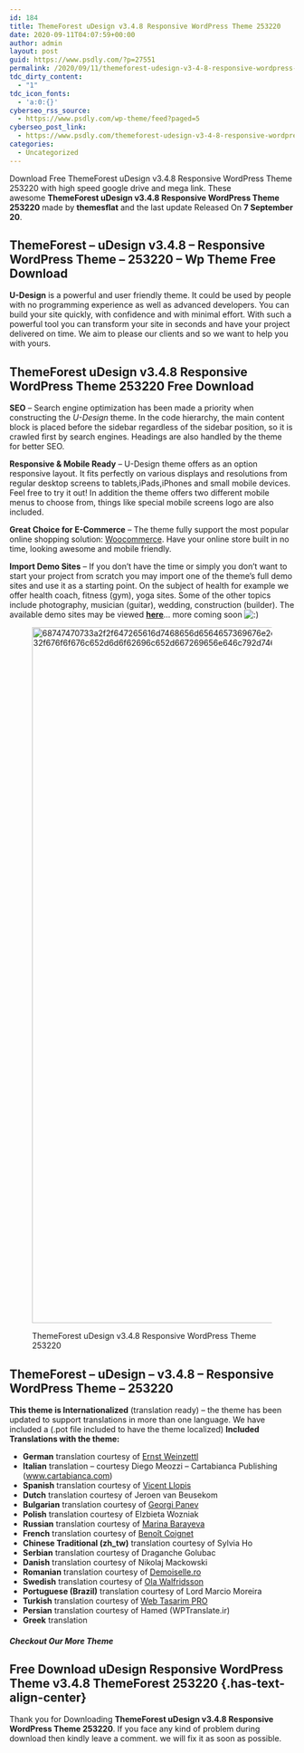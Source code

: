 ```yaml
---
id: 184
title: ThemeForest uDesign v3.4.8 Responsive WordPress Theme 253220
date: 2020-09-11T04:07:59+00:00
author: admin
layout: post
guid: https://www.psdly.com/?p=27551
permalink: /2020/09/11/themeforest-udesign-v3-4-8-responsive-wordpress-theme-253220/
tdc_dirty_content:
  - "1"
tdc_icon_fonts:
  - 'a:0:{}'
cyberseo_rss_source:
  - https://www.psdly.com/wp-theme/feed?paged=5
cyberseo_post_link:
  - https://www.psdly.com/themeforest-udesign-v3-4-8-responsive-wordpress-theme-253220
categories:
  - Uncategorized
---
```

Download Free ThemeForest uDesign v3.4.8 Responsive WordPress Theme 253220 with high speed google drive and mega link. These awesome&nbsp;**ThemeForest uDesign v3.4.8 Responsive WordPress Theme 253220**&nbsp;made by&nbsp;**themesflat**&nbsp;and the last update Released On&nbsp;**7 September 20**.

## **ThemeForest – uDesign v3.4.8 – Responsive WordPress Theme – 253220 – Wp Theme Free Download**

**U-Design**&nbsp;is a powerful and user friendly theme. It could be used by people with no programming experience as well as advanced developers. You can build your site quickly, with confidence and with minimal effort. With such a powerful tool you can transform your site in seconds and have your project delivered on time. We aim to please our clients and so we want to help you with yours.

## **ThemeForest uDesign v3.4.8 Responsive WordPress Theme 253220 Free Download**

**SEO**&nbsp;– Search engine optimization has been made a priority when constructing the&nbsp;_U-Design_&nbsp;theme. In the code hierarchy, the main content block is placed before the sidebar regardless of the sidebar position, so it is crawled first by search engines. Headings are also handled by the theme for better SEO.

**Responsive & Mobile Ready**&nbsp;– U-Design theme offers as an option responsive layout. It fits perfectly on various displays and resolutions from regular desktop screens to tablets,iPads,iPhones and small mobile devices. Feel free to try it out! In addition the theme offers two different mobile menus to choose from, things like special mobile screens logo are also included.

**Great Choice for E-Commerce**&nbsp;– The theme fully support the most popular online shopping solution:&nbsp;<a href="https://en-ca.wordpress.org/plugins/woocommerce/" rel="nofollow noopener noreferrer" target="_blank">Woocommerce</a>. Have your online store built in no time, looking awesome and mobile friendly.

**Import Demo Sites**&nbsp;– If you don’t have the time or simply you don’t want to start your project from scratch you may import one of the theme’s full demo sites and use it as a starting point. On the subject of health for example we offer health coach, fitness (gym), yoga sites. Some of the other topics include photography, musician (guitar), wedding, construction (builder). The available demo sites may be viewed&nbsp;**<a href="http://idesignmywebsite.com/u-design/u-design-theme-demos/" rel="nofollow noopener noreferrer" target="_blank">here</a>**… more coming soon&nbsp;<img alt=":)" src="https://i1.wp.com/themeforest.net/images/smileys/happy.png?ssl=1" title="ThemeForest uDesign v3.4.8 Responsive WordPress Theme 253220 2" data-recalc-dims="1" /><figure class="wp-block-image size-large is-resized">

<img loading="lazy" src="https://camo.envatousercontent.com/f54f935786b7c7dc10974ee1aa2db0ec78c80d09/68747470733a2f2f647265616d7468656d6564657369676e2e636f6d2f7468656d65732f74665f7564657369676e5f696d616765732f676f6f676c652d6d6f62696c652d667269656e646c792d74657374323032302e706e67" alt="68747470733a2f2f647265616d7468656d6564657369676e2e636f6d2f7468656d65732f74665f7564657369676e5f696d616765732f676f6f676c652d6d6f62696c652d667269656e646c792d74657374323032302e706e67" width="880" height="1229" title="ThemeForest uDesign v3.4.8 Responsive WordPress Theme 253220 3" /> <figcaption>ThemeForest uDesign v3.4.8 Responsive WordPress Theme 253220</figcaption></figure> 

## **ThemeForest – uDesign – v3.4.8 – Responsive WordPress Theme – 253220** 

**This theme is Internationalized**&nbsp;(translation ready) – the theme has been updated to support translations in more than one language. We have included a (.pot file included to have the theme localized)&nbsp;**Included Translations with the theme:**

  * **German**&nbsp;translation courtesy of&nbsp;<a href="http://www.weinzettl.info/" rel="nofollow noopener noreferrer" target="_blank">Ernst Weinzettl</a>
  * **Italian**&nbsp;translation – courtesy Diego Meozzi – Cartabianca Publishing (www.cartabianca.com)
  * **Spanish**&nbsp;translation courtesy of&nbsp;<a href="http://www.elpatiodigital.com/" rel="nofollow noopener noreferrer" target="_blank">Vicent Llopis</a>
  * **Dutch**&nbsp;translation courtesy of Jeroen van Beusekom
  * **Bulgarian**&nbsp;translation courtesy of&nbsp;<a href="https://panev-publishing.eu/" rel="nofollow noopener noreferrer" target="_blank">Georgi Panev</a>
  * **Polish**&nbsp;translation courtesy of Elzbieta Wozniak
  * **Russian**&nbsp;translation courtesy of&nbsp;<a href="https://marinabarayeva.com/" rel="nofollow noopener noreferrer" target="_blank">Marina Barayeva</a>
  * **French**&nbsp;translation courtesy of&nbsp;<a href="https://www.facebook.com/benoit.coignet" rel="nofollow noopener noreferrer" target="_blank">Benoît Coignet</a>
  * **Chinese Traditional (zh_tw)**&nbsp;translation courtesy of Sylvia Ho
  * **Serbian**&nbsp;translation courtesy of Draganche Golubac
  * **Danish**&nbsp;translation courtesy of Nikolaj Mackowski
  * **Romanian**&nbsp;translation courtesy of&nbsp;<a href="http://demoiselle.ro/" rel="nofollow noopener noreferrer" target="_blank">Demoiselle.ro</a>
  * **Swedish**&nbsp;translation courtesy of&nbsp;<a href="https://www.facebook.com/ola.walfridsson" rel="nofollow noopener noreferrer" target="_blank">Ola Walfridsson</a>
  * **Portuguese (Brazil)**&nbsp;translation courtesy of Lord Marcio Moreira
  * **Turkish**&nbsp;translation courtesy of&nbsp;<a href="http://www.webtasarimpro.com/" rel="nofollow noopener noreferrer" target="_blank">Web Tasarim PRO</a>
  * **Persian**&nbsp;translation courtesy of Hamed (WPTranslate.ir)
  * **Greek**&nbsp;translation

##### **Checkout Our More Theme**

## **Free Download uDesign Responsive WordPress Theme v3.4.8 ThemeForest 253220** {.has-text-align-center}

Thank you for Downloading&nbsp;**ThemeForest uDesign v3.4.8 Responsive WordPress Theme 253220**. If you face any kind of problem during download then kindly leave a comment. we will fix it as soon as possible.